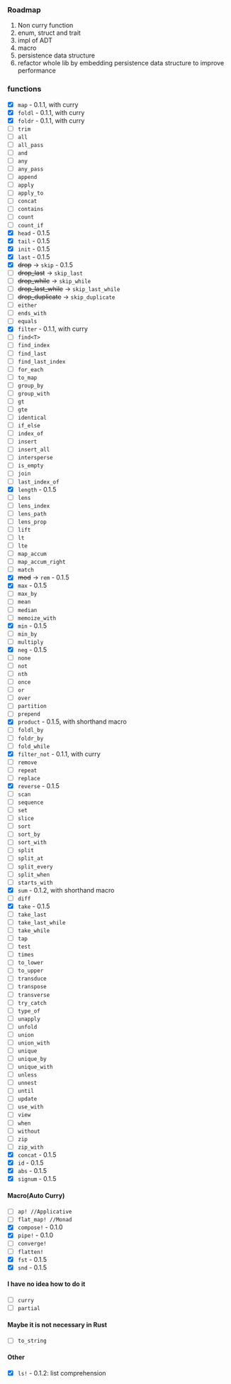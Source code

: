 ### Roadmap
1. Non curry function
2. enum, struct and trait
3. impl of ADT
4. macro
5. persistence data structure
6. refactor whole lib by embedding persistence data structure to improve performance

### functions
- [x] `map` - 0.1.1, with curry
- [x] `foldl` - 0.1.1, with curry
- [x] `foldr` - 0.1.1, with curry
- [ ] `trim`
- [ ] `all`
- [ ] `all_pass`
- [ ] `and`
- [ ] `any`
- [ ] `any_pass`
- [ ] `append`
- [ ] `apply`
- [ ] `apply_to`
- [ ] `concat`
- [ ] `contains`
- [ ] `count`
- [ ] `count_if`
- [x] `head` - 0.1.5
- [x] `tail` - 0.1.5
- [x] `init` - 0.1.5
- [x] `last` - 0.1.5
- [x] ~~drop~~ -> `skip` - 0.1.5
- [ ] ~~drop_last~~ -> `skip_last`
- [ ] ~~drop_while~~ -> `skip_while`
- [ ] ~~drop_last_while~~ -> `skip_last_while`
- [ ] ~~drop_duplicate~~ -> `skip_duplicate`
- [ ] `either`
- [ ] `ends_with`
- [ ] `equals`
- [x] `filter` - 0.1.1, with curry
- [ ] `find<T>`
- [ ] `find_index`
- [ ] `find_last`
- [ ] `find_last_index`
- [ ] `for_each`
- [ ] `to_map`
- [ ] `group_by`
- [ ] `group_with`
- [ ] `gt`
- [ ] `gte`
- [ ] `identical`
- [ ] `if_else`
- [ ] `index_of`
- [ ] `insert`
- [ ] `insert_all`
- [ ] `intersperse`
- [ ] `is_empty`
- [ ] `join`
- [ ] `last_index_of`
- [x] `length` - 0.1.5
- [ ] `lens`
- [ ] `lens_index`
- [ ] `lens_path`
- [ ] `lens_prop`
- [ ] `lift`
- [ ] `lt`
- [ ] `lte`
- [ ] `map_accum`
- [ ] `map_accum_right`
- [ ] `match`
- [x] ~~mod~~ -> `rem` - 0.1.5
- [x] `max` - 0.1.5
- [ ] `max_by`
- [ ] `mean`
- [ ] `median`
- [ ] `memoize_with`
- [x] `min` - 0.1.5
- [ ] `min_by`
- [ ] `multiply`
- [x] `neg` - 0.1.5
- [ ] `none`
- [ ] `not`
- [ ] `nth`
- [ ] `once`
- [ ] `or`
- [ ] `over`
- [ ] `partition`
- [ ] `prepend`
- [x] `product` - 0.1.5, with shorthand macro
- [ ] `foldl_by`
- [ ] `foldr_by`
- [ ] `fold_while`
- [x] `filter_not` - 0.1.1, with curry
- [ ] `remove`
- [ ] `repeat`
- [ ] `replace`
- [x] `reverse` - 0.1.5
- [ ] `scan`
- [ ] `sequence`
- [ ] `set`
- [ ] `slice`
- [ ] `sort`
- [ ] `sort_by`
- [ ] `sort_with`
- [ ] `split`
- [ ] `split_at`
- [ ] `split_every`
- [ ] `split_when`
- [ ] `starts_with`
- [x] `sum` - 0.1.2, with shorthand macro
- [ ] `diff`
- [x] `take` - 0.1.5
- [ ] `take_last`
- [ ] `take_last_while`
- [ ] `take_while`
- [ ] `tap`
- [ ] `test`
- [ ] `times`
- [ ] `to_lower`
- [ ] `to_upper`
- [ ] `transduce`
- [ ] `transpose`
- [ ] `transverse`
- [ ] `try_catch`
- [ ] `type_of`
- [ ] `unapply`
- [ ] `unfold`
- [ ] `union`
- [ ] `union_with`
- [ ] `unique`
- [ ] `unique_by`
- [ ] `unique_with`
- [ ] `unless`
- [ ] `unnest`
- [ ] `until`
- [ ] `update`
- [ ] `use_with`
- [ ] `view`
- [ ] `when`
- [ ] `without`
- [ ] `zip`
- [ ] `zip_with`
- [x] `concat` - 0.1.5
- [x] `id` - 0.1.5
- [x] `abs` - 0.1.5
- [x] `signum` - 0.1.5
#### Macro(Auto Curry)
- [ ] `ap! //Applicative`
- [ ] `flat_map! //Monad`
- [x] `compose!` - 0.1.0
- [x] `pipe!` - 0.1.0
- [ ] `converge!`
- [ ] `flatten!`
- [x] `fst` - 0.1.5
- [x] `snd` - 0.1.5
#### I have no idea how to do it
- [ ] `curry`
- [ ] `partial`
#### Maybe it is not necessary in Rust
- [ ] `to_string`
#### Other
- [x] `ls!` - 0.1.2: list comprehension